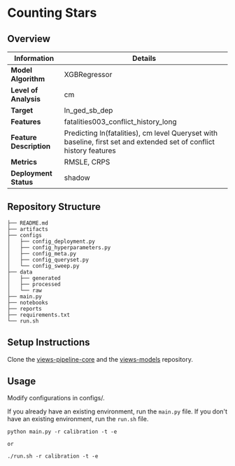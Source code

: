 # Counting Stars 
## Overview


| Information         | Details                        |
|---------------------|--------------------------------|
| **Model Algorithm** | XGBRegressor                  |
| **Level of Analysis** | cm            |
| **Target**         | ln_ged_sb_dep |
| **Features**       |  fatalities003_conflict_history_long   |
| **Feature Description**       |  Predicting ln(fatalities), cm level Queryset with baseline, first set and extended set of conflict history features    |
| **Metrics**       |  RMSLE, CRPS    |
| **Deployment Status**       |  shadow    |

## Repository Structure

```
├── README.md
├── artifacts
├── configs
│   ├── config_deployment.py
│   ├── config_hyperparameters.py
│   ├── config_meta.py
│   ├── config_queryset.py
│   └── config_sweep.py
├── data
│   ├── generated
│   ├── processed
│   └── raw
├── main.py
├── notebooks
├── reports
├── requirements.txt
└── run.sh
```

## Setup Instructions

Clone the [views-pipeline-core](https://github.com/views-platform/views-pipeline-core) and the [views-models](https://github.com/views-platform/views-models) repository.


## Usage
Modify configurations in configs/.

If you already have an existing environment, run the `main.py` file. If you don't have an existing environment, run the `run.sh` file. 

```
python main.py -r calibration -t -e

or

./run.sh -r calibration -t -e
```


